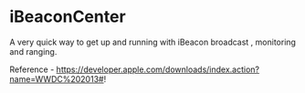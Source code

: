 iBeaconCenter
=============

A very quick way to get up and running with iBeacon broadcast , monitoring and ranging.

Reference - https://developer.apple.com/downloads/index.action?name=WWDC%202013#!
